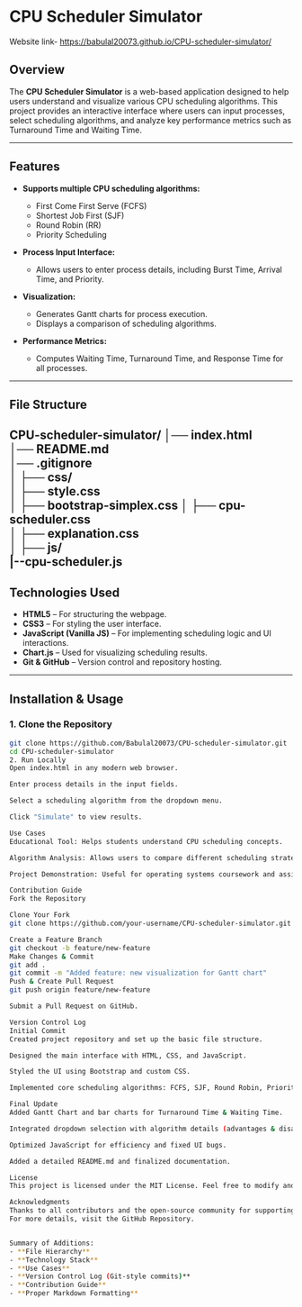 # CPU Scheduler Simulator
Website link- https://babulal20073.github.io/CPU-scheduler-simulator/

## Overview

The **CPU Scheduler Simulator** is a web-based application designed to help users understand and visualize various CPU scheduling algorithms. This project provides an interactive interface where users can input processes, select scheduling algorithms, and analyze key performance metrics such as Turnaround Time and Waiting Time.

---

## Features

- **Supports multiple CPU scheduling algorithms:**
  - First Come First Serve (FCFS)
  - Shortest Job First (SJF)
  - Round Robin (RR)
  - Priority Scheduling

- **Process Input Interface:**  
  - Allows users to enter process details, including Burst Time, Arrival Time, and Priority.

- **Visualization:**
  - Generates Gantt charts for process execution.
  - Displays a comparison of scheduling algorithms.

- **Performance Metrics:**
  - Computes Waiting Time, Turnaround Time, and Response Time for all processes.

---

## File Structure

CPU-scheduler-simulator/
│── index.html             
│── README.md                  
│── .gitignore              
│
├── css/               
│   ├── style.css         
│   ├── bootstrap-simplex.css 
│   ├── cpu-scheduler.css   
│   ├── explanation.css      
│
├── js/   
    |--cpu-scheduler.js
---

## Technologies Used

- **HTML5** – For structuring the webpage.  
- **CSS3** – For styling the user interface.  
- **JavaScript (Vanilla JS)** – For implementing scheduling logic and UI interactions.  
- **Chart.js** – Used for visualizing scheduling results.  
- **Git & GitHub** – Version control and repository hosting.

---

## Installation & Usage

### 1. Clone the Repository
```bash
git clone https://github.com/Babulal20073/CPU-scheduler-simulator.git
cd CPU-scheduler-simulator
2. Run Locally
Open index.html in any modern web browser.

Enter process details in the input fields.

Select a scheduling algorithm from the dropdown menu.

Click "Simulate" to view results.

Use Cases
Educational Tool: Helps students understand CPU scheduling concepts.

Algorithm Analysis: Allows users to compare different scheduling strategies.

Project Demonstration: Useful for operating systems coursework and assignments.

Contribution Guide
Fork the Repository

Clone Your Fork
git clone https://github.com/your-username/CPU-scheduler-simulator.git

Create a Feature Branch
git checkout -b feature/new-feature
Make Changes & Commit
git add .
git commit -m "Added feature: new visualization for Gantt chart"
Push & Create Pull Request
git push origin feature/new-feature

Submit a Pull Request on GitHub.

Version Control Log
Initial Commit
Created project repository and set up the basic file structure.

Designed the main interface with HTML, CSS, and JavaScript.

Styled the UI using Bootstrap and custom CSS.

Implemented core scheduling algorithms: FCFS, SJF, Round Robin, Priority Scheduling.

Final Update
Added Gantt Chart and bar charts for Turnaround Time & Waiting Time.

Integrated dropdown selection with algorithm details (advantages & disadvantages).

Optimized JavaScript for efficiency and fixed UI bugs.

Added a detailed README.md and finalized documentation.

License
This project is licensed under the MIT License. Feel free to modify and distribute it as per the terms of the license.

Acknowledgments
Thanks to all contributors and the open-source community for supporting this project.
For more details, visit the GitHub Repository.


Summary of Additions:
- **File Hierarchy**
- **Technology Stack**
- **Use Cases**
- **Version Control Log (Git-style commits)**
- **Contribution Guide**
- **Proper Markdown Formatting**

